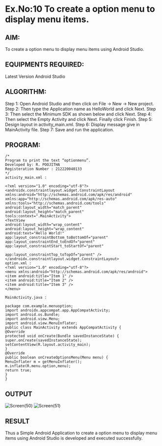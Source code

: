 # Ex.No:10 To create a option menu to display menu items.


## AIM:

To create a option menu to display menu items using Android Studio.

## EQUIPMENTS REQUIRED:

Latest Version Android Studio

## ALGORITHM:
Step 1: Open Android Studio and then click on File -> New -> New project.
Step 2: Then type the Application name as HelloWorld and click Next.
Step 3: Then select the Minimum SDK as shown below and click Next.
Step 4: Then select the Empty Activity and click Next. Finally click Finish.
Step 5: Design layout in activity_main.xml.
Step 6: Display message give in MainActivity file.
Step 7: Save and run the application.


## PROGRAM:
```
/*
Program to print the text “optionmenu”.
Developed by: R. POOJITHA
Registeration Number : 212220040133
*/
activity_main.xml :

<?xml version="1.0" encoding="utf-8"?>
<androidx.constraintlayout.widget.ConstraintLayout
xmlns:android="http://schemas.android.com/apk/res/android"
xmlns:app="http://schemas.android.com/apk/res-auto"
xmlns:tools="http://schemas.android.com/tools"
android:layout_width="match_parent"
android:layout_height="match_parent"
tools:context=".MainActivity">
<TextView
android:layout_width="wrap_content"
android:layout_height="wrap_content"
android:text="Hello World!"
app:layout_constraintBottom_toBottomOf="parent"
app:layout_constraintEnd_toEndOf="parent"
app:layout_constraintStart_toStartOf="parent"

app:layout_constraintTop_toTopOf="parent" />
</androidx.constraintlayout.widget.ConstraintLayout>
option.xml :
<?xml version="1.0" encoding="utf-8"?>
<menu xmlns:android="http://schemas.android.com/apk/res/android">
<item android:title="Item 1" />
<item android:title="Item 2" />
<item android:title="Item 3" />
</menu>

MainActivity.java :

package com.example.menuoption;
import androidx.appcompat.app.AppCompatActivity;
import android.os.Bundle;
import android.view.Menu;
import android.view.MenuInflater;
public class MainActivity extends AppCompatActivity {
@Override
protected void onCreate(Bundle savedInstanceState) {
super.onCreate(savedInstanceState);
setContentView(R.layout.activity_main);
}
@Override
public boolean onCreateOptionsMenu(Menu menu) {
MenuInflater m = getMenuInflater();
m.inflate(R.menu.option,menu);
return true;
}
}

```

## OUTPUT
![Screen(50)](https://github.com/Poojithamanohar/Mobile-Application-Development/assets/119423592/0d22645c-0de9-4931-b852-7cca8ff9bd09)
![Screen(51)](https://github.com/Poojithamanohar/Mobile-Application-Development/assets/119423592/90d221ee-3331-480c-8542-810ca5f5d27a)




## RESULT
Thus a Simple Android Application to create a option menu to display menu items using Android Studio is developed and executed successfully.


